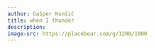```yaml
---
author: Gašper Kunšič
title: when I thunder
description:
image-src: https://placebear.com/g/1200/1000
---
```

